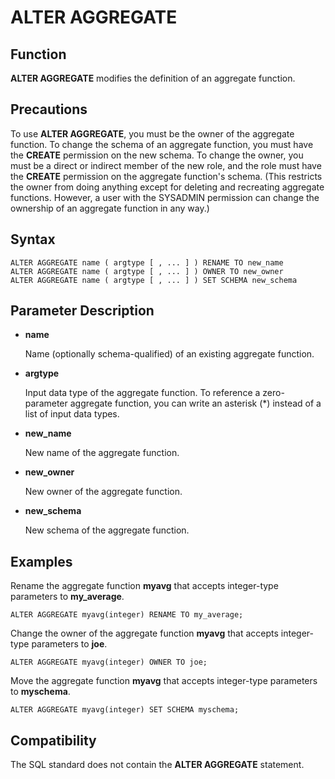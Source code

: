 # ALTER AGGREGATE<a name="EN-US_TOPIC_0000001127682267"></a>

## Function<a name="section173831846163116"></a>

**ALTER AGGREGATE**  modifies the definition of an aggregate function.

## Precautions<a name="section786041713618"></a>

To use  **ALTER AGGREGATE**, you must be the owner of the aggregate function. To change the schema of an aggregate function, you must have the  **CREATE**  permission on the new schema. To change the owner, you must be a direct or indirect member of the new role, and the role must have the  **CREATE**  permission on the aggregate function's schema. \(This restricts the owner from doing anything except for deleting and recreating aggregate functions. However, a user with the SYSADMIN permission can change the ownership of an aggregate function in any way.\)

## Syntax<a name="section1374719912321"></a>

```
ALTER AGGREGATE name ( argtype [ , ... ] ) RENAME TO new_name
ALTER AGGREGATE name ( argtype [ , ... ] ) OWNER TO new_owner
ALTER AGGREGATE name ( argtype [ , ... ] ) SET SCHEMA new_schema
```

## Parameter Description<a name="section62781959163314"></a>

-   **name**

    Name \(optionally schema-qualified\) of an existing aggregate function.

-   **argtype**

    Input data type of the aggregate function. To reference a zero-parameter aggregate function, you can write an asterisk \(\*\) instead of a list of input data types.

-   **new\_name**

    New name of the aggregate function.

-   **new\_owner**

    New owner of the aggregate function.

-   **new\_schema**

    New schema of the aggregate function.


## Examples<a name="section14411351193419"></a>

Rename the aggregate function  **myavg**  that accepts integer-type parameters to  **my\_average**.

```
ALTER AGGREGATE myavg(integer) RENAME TO my_average;
```

Change the owner of the aggregate function  **myavg**  that accepts integer-type parameters to  **joe**.

```
ALTER AGGREGATE myavg(integer) OWNER TO joe;
```

Move the aggregate function  **myavg**  that accepts integer-type parameters to  **myschema**.

```
ALTER AGGREGATE myavg(integer) SET SCHEMA myschema;
```

## Compatibility<a name="section15847115116365"></a>

The SQL standard does not contain the  **ALTER AGGREGATE**  statement.

